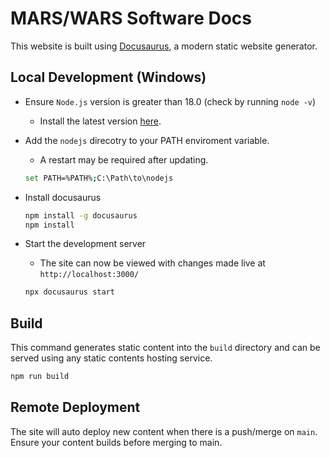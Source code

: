 # MARS/WARS Software Docs

This website is built using [Docusaurus](https://docusaurus.io/), a modern static website generator.

## Local Development (Windows)
- Ensure `Node.js` version is greater than 18.0 (check by running `node -v`)
    - Install the latest version [here](https://nodejs.org/en/download/).

- Add the `nodejs` direcotry to your PATH enviroment variable.
    - A restart may be required after updating.
    ```bash
    set PATH=%PATH%;C:\Path\to\nodejs
    ```

- Install docusaurus
    ```bash
    npm install -g docusaurus
    npm install
    ```
- Start the development server
    - The site can now be viewed with changes made live at `http://localhost:3000/`
    ```bash
    npx docusaurus start
    ```

## Build
This command generates static content into the `build` directory and can be served using any static contents hosting service.

```bash 
npm run build
```

## Remote Deployment
The site will auto deploy new content when there is a push/merge on `main`. Ensure your content builds before merging to main.
